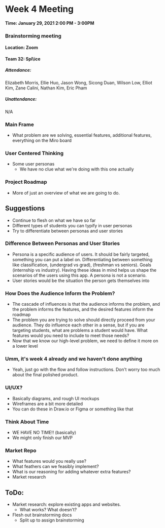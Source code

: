# Week 4 Meeting

#### Time: January 29, 2021 2:00 PM - 3:00PM

### Brainstorming meeting

#### Location: Zoom
#### Team 32: Spl\ice
##### Attendance:
Elizabeth Morris, Ellie Huo, Jason Wong, Sicong Duan, Wilson Low, Elliot Kim, Zane Calini, Nathan Kim, Eric Pham

##### Unattendance:
N/A

### Main Frame
- What problem are we solving, essential features, additional features, everything on the Miro board

### User Centered Thinking
- Some user personas
  - We have no clue what we're doing with this one actually

### Project Roadmap
- More of just an overview of what we are going to do.

## Suggestions
- Continue to flesh on what we have so far
- Different types of students you can typify in user personas
- Try to differentiate between personas and user stories

### Difference Between Personas and User Stories
- Persona is a specific audience of users. It should be fairly targeted, something you can put a label on. Differentiating between something like classification, (undergrad vs grad), (freshman vs seniors). Goals (internship vs industry). Having these ideas in mind helps us shape the scenarios of the users using this app. A persona is not a scenario.
- User stories would be the situation the person gets themselves into

### How Does the Audience Inform the Problem?
- The cascade of influences is that the audience informs the problem, and the problem informs the features, and the desired features inform the roadmap
- The problem you are trying to solve should directly proceed from your audience. They do influence each other in a sense, but if you are targeting students, what are problems a student would have. What features would you need to include to meet those needs?
- Now that we know our high-level problem, we need to define it more on a lower level 

### Umm, it's week 4 already and we haven't done anything
- Yeah, just go with the flow and follow instructions. Don't worry too much about the final polished product. 

### UI/UX?
- Basically diagrams, and rough UI mockups
- Wireframes are a bit more detailed
- You can do these in Draw.io or Figma or something like that

### Think About Time
- WE HAVE NO TIME!! (basically)
- We might only finish our MVP

### Market Repo
- What features would you really use?
- What feathers can we feasibly implement?
- What is our reasoning for adding whatever extra features?
- Market research

## ToDo:
- Market research: explore existing apps and websites.
  - What works? What doesn't?
- Flesh out brainstorming docs
  - Split up to assign brainstorming 
